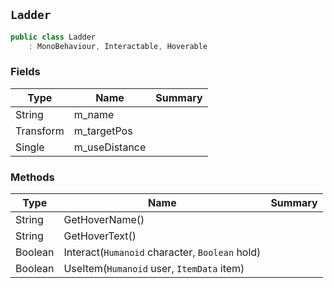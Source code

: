 ## `Ladder`

```csharp
public class Ladder
    : MonoBehaviour, Interactable, Hoverable

```

### Fields

| Type | Name | Summary | 
| --- | --- | --- | 
| String | m_name |  | 
| Transform | m_targetPos |  | 
| Single | m_useDistance |  | 


### Methods

| Type | Name | Summary | 
| --- | --- | --- | 
| String | GetHoverName() |  | 
| String | GetHoverText() |  | 
| Boolean | Interact(`Humanoid` character, `Boolean` hold) |  | 
| Boolean | UseItem(`Humanoid` user, `ItemData` item) |  | 


